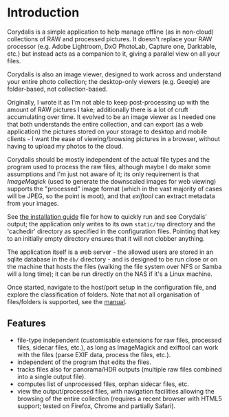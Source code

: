 # Introduction

Corydalis is a simple application to help manage offline (as in
non-cloud) collections of RAW and processed pictures. It doesn't
replace your RAW processor (e.g. Adobe Lightroom, DxO PhotoLab,
Capture one, Darktable, etc.) but instead acts as a companion to it,
giving a parallel view on all your files.

Corydalis is also an image viewer, designed to work across and
understand your entire photo collection; the desktop-only viewers
(e.g. Geeqie) are folder-based, not collection-based.

Originally, I wrote it as I'm not able to keep post-processing up with
the amount of RAW pictures I take; additionally there is a lot of
cruft accumulating over time. It evolved to be an image viewer as I
needed one that both understands the entire collection, and can export
(as a web application) the pictures stored on your storage to desktop
and mobile clients - I want the ease of viewing/browsing pictures in a
browser, without having to upload my photos to the cloud.

Corydalis should be mostly independent of the actual file types and
the program used to process the raw files, although maybe I do make
some assumptions and I'm just not aware of it; its only requirement is
that _ImageMagick_ (used to generate the downscaled images for web
viewing) supports the "processed" image format (which in the vast
majority of cases will be JPEG, so the point is moot), and that
_exiftool_ can extract metadata from your images.

See [the installation guide](install.md) file for how to quickly
run and see Corydalis' output; the application only writes to its own
`static/tmp` directory and the 'cachedir' directory as specified in
the configuration files. Pointing that key to an initially empty
directory ensures that it will not clobber anything.

The application itself is a web server - the allowed users are stored
in an sqlite database in the `db/` directory - and is designed to be
run close or on the machine that hosts the files (walking the file
system over NFS or Samba will a long time); it can be run directly on
the NAS if it's a Linux machine.

Once started, navigate to the host/port setup in the configuration
file, and explore the classification of folders. Note that not all
organisation of files/folders is supported, see the
[manual](manual.md).

## Features

* file-type independent (customisable extensions for raw files,
  processed files, sidecar files, etc.), as long as ImageMagick and
  exiftool can work with the files (parse EXIF data, process the
  files, etc.).
* independent of the program that edits the files.
* tracks files also for panorama/HDR outputs (multiple raw files
  combined into a single output file).
* computes list of unprocessed files, orphan sidecar files, etc.
* view the output/processed files, with navigation facilities allowing
  the browsing of the entire collection (requires a recent browser
  with HTML5 support; tested on Firefox, Chrome and partially Safari).
